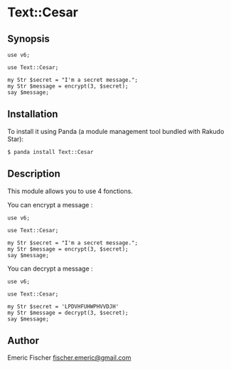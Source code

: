 # Text::Cesar

## Synopsis

```Perl6
use v6;

use Text::Cesar;

my Str $secret = "I'm a secret message.";
my Str $message = encrypt(3, $secret);
say $message;
```

## Installation

To install it using Panda (a module management tool bundled with Rakudo Star):

```
$ panda install Text::Cesar
```

## Description

This module allows you to use 4 fonctions.

You can encrypt a message :
```Perl6
use v6;

use Text::Cesar;

my Str $secret = "I'm a secret message.";
my Str $message = encrypt(3, $secret);
say $message;
```
You can decrypt a message :
```Perl6
use v6;

use Text::Cesar;

my Str $secret = 'LPDVHFUHWPHVVDJH'
my Str $message = decrypt(3, $secret);
say $message;
```

## Author

Emeric Fischer <fischer.emeric@gmail.com>
